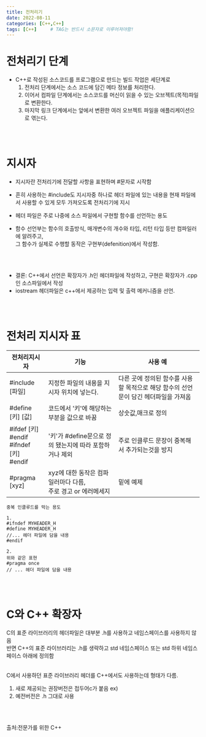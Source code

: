 ```yaml
---
title: 전처리기
date: 2022-08-11
categories: [C++,C++]
tags: [C++]		# TAG는 반드시 소문자로 이루어져야함!
---
```


전처리기 단계
===============
* C++로 작성된 소스코드를 프로그램으로 만드는 빌드 작업은 세단계로
  1. 전처리 단계에서는 소스 코드에 담긴 메타 정보를 처리한다.
  2. 이어서 컴파일 단계에서는 소스코드를 머신이 읽을 수 있는 오브젝트(목적)파일로 변환한다.
  3. 마지막 링크 단계에서는 앞에서 변환한 여러 오브젝트 파일을 애플리케이션으로 엮는다.

<br><br>

지시자
==============

* 지시자란 전처리기에 전달할 사항을 표현하며 #문자로 시작함<br>
* 흔히 사용하는 #include도 지시자중 하나로 헤더 파일에 있는 내용을 현재 파일에서 사용할 수 있게 모두 가져오도록 전처리기에 지시<br>

* 헤더 파일은 주로 나중에 소스 파일에서 구현할 함수를 선언하는 용도<br>
* 함수 선언부는 함수의 호출방식, 매개변수의 개수와 타입, 리턴 타입 등만 컴파일러에 알려주고,<br> 그 함수가 실제로 수행할 동작은 구현부(defenition)에서 작성함.

<br><br>

* 결론: C++에서 선언은 확장자가 .h인 헤더파일에 작성하고, 구현은 확장자가 .cpp인 소스파일에서 작성
* iostream 헤더파일은 c++에서 제공하는 입력 및 출력 메커니즘을 선언.

<br><br>

전처리 지시자 표
===================


|전처리지시자|기능|사용 예|
|------------|---|--------|
|#include [파일]|지정한 파일의 내용을 지시자 위치에 넣는다.|다른 곳에 정의된 함수를 사용할 목적으로 해당 함수의 선언문이 담긴 헤더파일을 가져옴|
|#define [키] [값]|코드에서 '키'에 해당하는 부분을 값으로 바꿈|상숫값,매크로 정의|
|#ifdef [키]<br>#endif<br>#ifndef [키]<br>#endif|'키'가 #define문으로 정의 됐는지에 따라 포함하거나 제외|주로 인클루드 문장이 중복해서 추가되는것을 방지|
|#pragma [xyz]|xyz에 대한 동작은 컴파일러마다 다름,<br>주로 경고 or 에러메세지|밑에 예제|


    중복 인클루드를 막는 용도

    1.
    #ifndef MYHEADER_H
    #define MYHEADER_H
    //... 헤더 파일에 담을 내용
    #endif

    2.
    위와 같은 표현
    #pragma once
    // ... 헤더 파일에 담을 내용


<br><br>

C와 C++ 확장자
=================
C의 표준 라이브러리의 헤더파일은 대부분 .h를 사용하고 네임스페이스를 사용하지 않음<br>
반면 C++의 표준 라이브러리는 .h를 생략하고 std 네임스페이스 또는 std 하위 네임스페이스 아래에 정의함<br>

<br>
C에서 사용하던 표준 라이브러리 헤더를 C++에서도 사용하는데 형태가 다름.

  1. 새로 제공되는 권장버전은 접두어c가 붙음 ex)<cstdio>
  2. 예전버전은 .h 그대로 사용


<br><br>

출처:전문가를 위한 C++